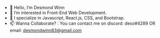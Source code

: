 - 👋 Hello, I’m Desmond Winn
- 👀 I’m interested in Front-End Web Development.
- 🌱 I specialize in Javascript, React.js, CSS, and Bootstrap.
- 📫 Wanna Collaborate? :  You can contact me on discord: deso#4289 OR email: desmondwinn83@gmail.com

<!---
desocourage/desocourage is a ✨ special ✨ repository because its `README.md` (this file) appears on your GitHub profile.
You can click the Preview link to take a look at your changes.
--->
